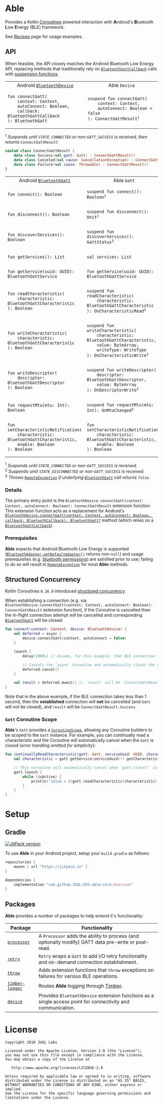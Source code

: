 # Able

Provides a Kotlin [Coroutines] powered interaction with **A**ndroid's **B**luetooth **L**ow
**E**nergy (BLE) framework.

See [Recipes] page for usage examples.

## API

When feasible, the API closely matches the Android Bluetooth Low Energy API, replacing methods that
traditionally rely on [`BluetoothGattCallback`] calls with [suspension functions].

<table>
<tr>
<td align="center">Android <a href="https://developer.android.com/reference/android/bluetooth/BluetoothDevice"><code>BluetoothDevice</code></a></td>
<td align="center">Able <code>Device</code></td>
</tr>
<tr>
<td><pre><code>fun connectGatt(
    context: Context,
    autoConnect: Boolean,
    callback: BluetoothGattCallback
): BluetoothGatt</code></pre></td>
<td><pre><code>suspend fun connectGatt(
    context: Context,
    autoConnect: Boolean = false
): ConnectGattResult</code><sup>1</sup></pre></td>
</tr>
</table>

<sup>1</sup> _Suspends until `STATE_CONNECTED` or non-`GATT_SUCCESS` is received, then returns
`ConnectGattResult`:_

```kotlin
sealed class ConnectGattResult {
    data class Success(val gatt: Gatt) : ConnectGattResult()
    data class Canceled(val cause: CancellationException) : ConnectGattResult()
    data class Failure(val cause: Throwable) : ConnectGattResult()
}
```

<table>
<tr>
<td align="center">Android <a href="https://developer.android.com/reference/android/bluetooth/BluetoothGatt"><code>BluetoothGatt</code></a></td>
<td align="center">Able <code>Gatt</code></td>
</tr>
<tr>
<td><pre><code>fun connect(): Boolean</code></pre></td>
<td><pre><code>suspend fun connect(): Boolean</code><sup>1</sup></pre></td>
</tr>
<tr>
<td><pre><code>fun disconnect(): Boolean</code></pre></td>
<td><pre><code>suspend fun disconnect(): Unit</code><sup>2</sup></pre></td>
</tr>
<tr>
<td><pre><code>fun discoverServices(): Boolean</code></pre></td>
<td><pre><code>suspend fun discoverServices(): GattStatus</code><sup>3</sup></pre></td>
</tr>
<tr>
<td><pre><code>fun getServices(): List<BluetoothGattService></code></pre></td>
<td><pre><code>val services: List<BluetoothGattService></code></pre></td>
</tr>
<tr>
<td><pre><code>fun getService(uuid: UUID): BluetoothGattService</code></pre></td>
<td><pre><code>fun getService(uuid: UUID): BluetoothGattService</code></pre></td>
</tr>
<tr>
<td><pre><code>fun readCharacteristic(
    characteristic: BluetoothGattCharacteristic
): Boolean</code></pre></td>
<td><pre><code>suspend fun readCharacteristic(
    characteristic: BluetoothGattCharacteristic
): OnCharacteristicRead</code><sup>3</sup></pre></td>
</tr>
<tr>
<td><pre><code>fun writeCharacteristic(
    characteristic: BluetoothGattCharacteristic
): Boolean</code></pre></td>
<td><pre><code>suspend fun writeCharacteristic(
    characteristic: BluetoothGattCharacteristic,
    value: ByteArray,
    writeType: WriteType
): OnCharacteristicWrite</code><sup>3</sup></pre></td>
</tr>
<tr>
<td><pre><code>fun writeDescriptor(
    descriptor: BluetoothGattDescriptor
): Boolean</code></pre></td>
<td><pre><code>suspend fun writeDescriptor(
    descriptor: BluetoothGattDescriptor,
    value: ByteArray
): OnDescriptorWrite</code><sup>3</sup></pre></td>
</tr>
<tr>
<td><pre><code>fun requestMtu(mtu: Int): Boolean</code></pre></td>
<td><pre><code>suspend fun requestMtu(mtu: Int): OnMtuChanged</code><sup>3</sup></pre></td>
</tr>
<tr>
<td><pre><code>fun setCharacteristicNotification(
    characteristic: BluetoothGattCharacteristic,
    enable: Boolean
): Boolean</code></pre></td>
<td><pre><code>fun setCharacteristicNotification(
    characteristic: BluetoothGattCharacteristic,
    enable: Boolean
): Boolean</code></pre></td>
</tr>
</table>

<sup>1</sup> _Suspends until `STATE_CONNECTED` or non-`GATT_SUCCESS` is received._<br/>
<sup>2</sup> _Suspends until `STATE_DISCONNECTED` or non-`GATT_SUCCESS` is received._<br/>
<sup>3</sup> _Throws [`RemoteException`] if underlying [`BluetoothGatt`] call returns `false`._

### Details

The primary entry point is the
`BluetoothDevice.connectGatt(context: Context, autoConnect: Boolean): ConnectGattResult` extension
function. This extension function acts as a replacement for Android's
[`BluetoothDevice.connectGatt(context: Context, autoConnect: Boolean, callback: BluetoothCallback): BluetoothGatt?`]
method (which relies on a [`BluetoothGattCallback`]).

### Prerequisites

**Able** expects that Android Bluetooth Low Energy is supported
([`BluetoothAdapter.getDefaultAdapter()`] returns non-`null`) and usage prerequisites
(e.g. [bluetooth permissions]) are satisfied prior to use; failing to do so will result in
[`RemoteException`] for most **Able** methods.

## Structured Concurrency

Kotlin Coroutines `0.26.0` introduced [structured concurrency].

When establishing a connection (e.g. via
`BluetoothDevice.connectGatt(context: Context, autoConnect: Boolean): ConnectGattResult` extension
function), if the Coroutine is cancelled then the in-flight connection attempt will be cancelled and
corresponding [`BluetoothGatt`] will be closed:

```kotlin
fun connect(context: Context, device: BluetoothDevice) {
    val deferred = async {
        device.connectGatt(context, autoConnect = false)
    }

    launch {
        delay(1000L) // Assume, for this example, that BLE connection takes more than 1 second.

        // Cancels the `async` Coroutine and automatically closes the underlying `BluetoothGatt`.
        deferred.cancel()
    }

    val result = deferred.await() // `result` will be `ConnectGattResult.Canceled`.
}
```

Note that in the above example, if the BLE connection takes less than 1 second, then the
**established** connection will **not** be cancelled (and `Gatt` will not be closed), and `result`
will be `ConnectGattResult.Success`.

### `Gatt` Coroutine Scope

**Able**'s `Gatt` provides a [`CoroutineScope`], allowing any Coroutine builders to be scoped to the
`Gatt` instance. For example, you can continually read a characteristic and the Coroutine will
automatically cancel when the `Gatt` is closed (_error handling omitted for simplicity_):

```kotlin
fun continuallyReadCharacteristic(gatt: Gatt, serviceUuid: UUID, characteristicUuid: UUID) {
    val characteristic = gatt.getService(serviceUuid)!!.getCharacteristic(characteristicUuid)!!

    // This Coroutine will automatically cancel when `gatt.close()` is called.
    gatt.launch {
        while (isActive) {
            println("value = ${gatt.readCharacteristic(characteristic).value}")
        }
    }
}
```

# Setup

## Gradle

[![JitPack version](https://jitpack.io/v/JUUL-OSS/able.svg)](https://jitpack.io/#JUUL-OSS/able)

To use **Able** in your Android project, setup your `build.gradle` as follows:

```groovy
repositories {
    maven { url "https://jitpack.io" }
}

dependencies {
    implementation "com.github.JUUL-OSS.able:core:$version"
}
```

## Packages

**Able** provides a number of packages to help extend it's functionality:

| Package           | Functionality                                                                                               |
|-------------------|-------------------------------------------------------------------------------------------------------------|
| [`processor`]     | A `Processor` adds the ability to process (and optionally modify) GATT data pre-write or post-read.         |
| [`retry`]         | `Retry` wraps a `Gatt` to add I/O retry functionality and on-demand connection establishment.               |
| [`throw`]         | Adds extension functions that `throw` exceptions on failures for various BLE operations.                    |
| [`timber-logger`] | Routes **Able** logging through [Timber](https://github.com/JakeWharton/timber).                            |
| [`device`]        | Provides `BluetoothDevice` extension functions as a single access point for connectivity and communication. |

# License

```
Copyright 2018 JUUL Labs

Licensed under the Apache License, Version 2.0 (the "License");
you may not use this file except in compliance with the License.
You may obtain a copy of the License at

   http://www.apache.org/licenses/LICENSE-2.0

Unless required by applicable law or agreed to in writing, software
distributed under the License is distributed on an "AS IS" BASIS,
WITHOUT WARRANTIES OR CONDITIONS OF ANY KIND, either express or implied.
See the License for the specific language governing permissions and
limitations under the License.
```


[Coroutines]: https://kotlinlang.org/docs/reference/coroutines.html
[Recipes]: documentation/RECIPES.md
[`BluetoothGattCallback`]: https://developer.android.com/reference/android/bluetooth/BluetoothGattCallback.html
[suspension functions]: https://kotlinlang.org/docs/reference/coroutines.html#suspending-functions
[`RemoteException`]: https://developer.android.com/reference/android/os/RemoteException
[`BluetoothGatt`]: https://developer.android.com/reference/android/bluetooth/BluetoothGatt.html
[`BluetoothDevice.connectGatt(context: Context, autoConnect: Boolean, callback: BluetoothCallback): BluetoothGatt?`]: https://developer.android.com/reference/android/bluetooth/BluetoothDevice.html#connectGatt(android.content.Context,%20boolean,%20android.bluetooth.BluetoothGattCallback)
[`BluetoothAdapter.getDefaultAdapter()`]: https://developer.android.com/reference/android/bluetooth/BluetoothAdapter#getDefaultAdapter()
[bluetooth permissions]: https://developer.android.com/guide/topics/connectivity/bluetooth#Permissions
[structured concurrency]: https://medium.com/@elizarov/structured-concurrency-722d765aa952
[`CoroutineScope`]: https://kotlin.github.io/kotlinx.coroutines/kotlinx-coroutines-core/kotlinx.coroutines.experimental/-coroutine-scope/
[`processor`]: processor
[`retry`]: retry
[`throw`]: throw
[`timber-logger`]: timber-logger
[`device`]: device
